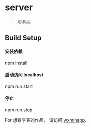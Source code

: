 # server 

> 服务端

## Build Setup

#### 安装依赖
npm install

#### 启动访问 localhost
npm run start

#### 停止
npm run stop


For 想看李春的作品， 请访问 [wxminapp](http://h5.wxminapp.com).

